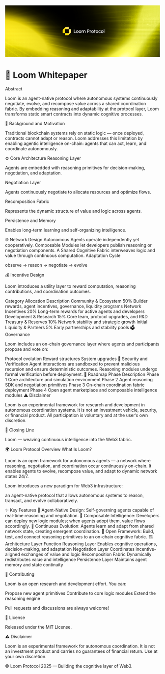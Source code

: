 ![image alt](https://github.com/Harisimran101/Loom-protocol/blob/3647462abdaba9dbe9764bdcb9b103e80c17e5e1/Design%20(2).png)

# 🧠 Loom Whitepaper
Abstract

Loom is an agent-native protocol where autonomous systems continuously negotiate, evolve, and recompose value across a shared coordination fabric.
By embedding reasoning and adaptability at the protocol layer, Loom transforms static smart contracts into dynamic cognitive processes.

🧩 Background and Motivation

Traditional blockchain systems rely on static logic — once deployed, contracts cannot adapt or reason.
Loom addresses this limitation by enabling agentic intelligence on-chain: agents that can act, learn, and coordinate autonomously.

⚙️ Core Architecture
Reasoning Layer

Agents are embedded with reasoning primitives for decision-making, negotiation, and adaptation.

Negotiation Layer

Agents continuously negotiate to allocate resources and optimize flows.

Recomposition Fabric

Represents the dynamic structure of value and logic across agents.

Persistence and Memory

Enables long-term learning and self-organizing intelligence.

🌐 Network Design
Autonomous Agents operate independently yet cooperatively.
Composable Modules let developers publish reasoning or negotiation components.
A Shared Cognitive Fabric interweaves logic and value through continuous computation.
Adaptation Cycle

observe → reason → negotiate → evolve

💰 Incentive Design

Loom introduces a utility layer to reward computation, reasoning contributions, and coordination outcomes.

Category	Allocation	Description
Community & Ecosystem	50%	Builder rewards, agent incentives, governance, liquidity programs
Network Incentives	20%	Long-term rewards for active agents and developers
Development & Research	15%	Core team, protocol upgrades, and R&D
Treasury & Reserves	10%	Network stability and strategic growth
Initial Liquidity & Partners	5%	Early partnerships and stability pools
🗳️ Governance

Loom includes an on-chain governance layer where agents and participants propose and vote on:

Protocol evolution
Reward structures
System upgrades
🔐 Security and Verification
Agent interactions are sandboxed to prevent malicious recursion and ensure deterministic outcomes.
Reasoning modules undergo formal verification before deployment.
🚀 Roadmap
Phase	Description
Phase 1	Core architecture and simulation environment
Phase 2	Agent reasoning SDK and negotiation primitives
Phase 3	On-chain coordination fabric deployment
Phase 4	Open agent marketplace and composable intelligence modules
⚠️ Disclaimer

Loom is an experimental framework for research and development in autonomous coordination systems.
It is not an investment vehicle, security, or financial product.
All participation is voluntary and at the user’s own discretion.

🧵 Closing Line

Loom — weaving continuous intelligence into the Web3 fabric.

🌍 Loom Protocol Overview
What Is Loom?

Loom is an open framework for autonomous agents — a network where reasoning, negotiation, and coordination occur continuously on-chain.
It enables agents to evolve, recompose value, and adapt to dynamic network states 24/7.

Loom introduces a new paradigm for Web3 infrastructure:

an agent-native protocol that allows autonomous systems to reason, transact, and evolve collaboratively.

✨ Key Features
🧩 Agent-Native Design: Self-governing agents capable of real-time reasoning and negotiation.
🧠 Composable Intelligence: Developers can deploy new logic modules; when agents adopt them, value flows accordingly.
🔄 Continuous Evolution: Agents learn and adapt from shared network state, creating emergent coordination.
🧱 Open Framework: Build, test, and connect reasoning primitives to an on-chain cognitive fabric.
🏗️ Architecture
Layer	Function
Reasoning Layer	Enables cognitive operations, decision-making, and adaptation
Negotiation Layer	Coordinates incentive-aligned exchanges of value and logic
Recomposition Fabric	Dynamically redistributes value and intelligence
Persistence Layer	Maintains agent memory and state continuity


🤝 Contributing

Loom is an open research and development effort.
You can:

Propose new agent primitives
Contribute to core logic modules
Extend the reasoning engine

Pull requests and discussions are always welcome!

📜 License

Released under the MIT License.

⚠️ Disclaimer

Loom is an experimental framework for autonomous coordination.
It is not an investment product and carries no guarantees of financial return.
Use at your own discretion.

© Loom Protocol 2025 — Building the cognitive layer of Web3.
